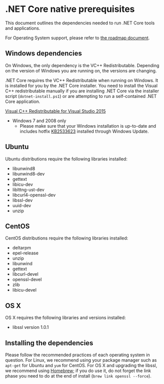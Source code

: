 .NET Core native prerequisites
==============================

This document outlines the dependencies needed to run .NET Core tools and applications. 

For Operating System support, please refer to [the roadmap document](https://github.com/dotnet/core/blob/master/roadmap.md#technology-roadmaps). 

## Windows dependencies
On Windows, the only dependency is the VC++ Redistributable. Depending on the version of Windows you are running on, the versions are changing.

.NET Core requires the VC++ Redistributable when running on Windows. It is installed for you by the .NET Core installer. You need to install the Visual C++ redistributable manually if you are installing .NET Core via the installer script (`dotnet-install.ps1`) or are attempting to run a self-contained .NET Core application. 

[Visual C++ Redistributable for Visual Studio 2015](https://www.microsoft.com/en-us/download/details.aspx?id=48145)

* Windows 7 and 2008 only
    * Please make sure that your Windows installation is up-to-date and includes hotfix [KB2533623](https://support.microsoft.com/en-us/kb/2533623) installed through Windows Update.
    
## Ubuntu
Ubuntu distributions require the following libraries installed:

- libunwind8 
- libunwind8-dev
- gettext
- libicu-dev
- liblttng-ust-dev
- libcurl4-openssl-dev
- libssl-dev
- uuid-dev
- unzip


## CentOS
CentOS distributions require the following libraries installed:

* deltarpm
* epel-release
* unzip
* libunwind
* gettext 
* libcurl-devel 
* openssl-devel 
* zlib 
* libicu-devel

## OS X 
OS X requires the following libraries and versions installed:

* libssl version 1.0.1

## Installing the dependencies
Please follow the recommended practices of each operating system in question. For Linux, we recommend using your package manager such as `apt-get` for Ubuntu and `yum` for CentOS. For OS X and upgrading the libssl, we recommend using [Homebrew](https://brew.sh/); if you do use it, do not forget the link phase you need to do at the end of install (`brew link openssl --force`). 
